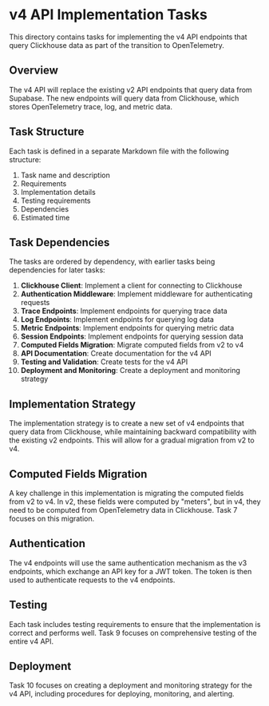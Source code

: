 # v4 API Implementation Tasks

This directory contains tasks for implementing the v4 API endpoints that query Clickhouse data as part of the transition to OpenTelemetry.

## Overview

The v4 API will replace the existing v2 API endpoints that query data from Supabase. The new endpoints will query data from Clickhouse, which stores OpenTelemetry trace, log, and metric data.

## Task Structure

Each task is defined in a separate Markdown file with the following structure:

1. Task name and description
2. Requirements
3. Implementation details
4. Testing requirements
5. Dependencies
6. Estimated time

## Task Dependencies

The tasks are ordered by dependency, with earlier tasks being dependencies for later tasks:

1. **Clickhouse Client**: Implement a client for connecting to Clickhouse
2. **Authentication Middleware**: Implement middleware for authenticating requests
3. **Trace Endpoints**: Implement endpoints for querying trace data
4. **Log Endpoints**: Implement endpoints for querying log data
5. **Metric Endpoints**: Implement endpoints for querying metric data
6. **Session Endpoints**: Implement endpoints for querying session data
7. **Computed Fields Migration**: Migrate computed fields from v2 to v4
8. **API Documentation**: Create documentation for the v4 API
9. **Testing and Validation**: Create tests for the v4 API
10. **Deployment and Monitoring**: Create a deployment and monitoring strategy

## Implementation Strategy

The implementation strategy is to create a new set of v4 endpoints that query data from Clickhouse, while maintaining backward compatibility with the existing v2 endpoints. This will allow for a gradual migration from v2 to v4.

## Computed Fields Migration

A key challenge in this implementation is migrating the computed fields from v2 to v4. In v2, these fields were computed by "meters", but in v4, they need to be computed from OpenTelemetry data in Clickhouse. Task 7 focuses on this migration.

## Authentication

The v4 endpoints will use the same authentication mechanism as the v3 endpoints, which exchange an API key for a JWT token. The token is then used to authenticate requests to the v4 endpoints.

## Testing

Each task includes testing requirements to ensure that the implementation is correct and performs well. Task 9 focuses on comprehensive testing of the entire v4 API.

## Deployment

Task 10 focuses on creating a deployment and monitoring strategy for the v4 API, including procedures for deploying, monitoring, and alerting.
